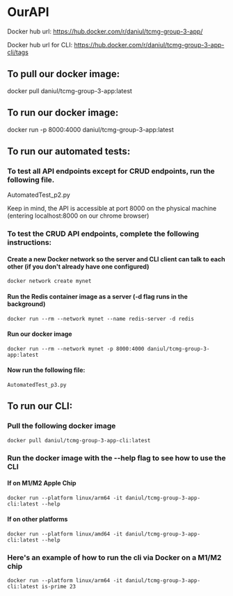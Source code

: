 # OurAPI


Docker hub url: https://hub.docker.com/r/daniul/tcmg-group-3-app/

Docker hub url for CLI: https://hub.docker.com/r/daniul/tcmg-group-3-app-cli/tags


## To pull our docker image:
docker pull daniul/tcmg-group-3-app:latest


## To run our docker image:

docker run -p 8000:4000 daniul/tcmg-group-3-app:latest


## To run our automated tests:


### To test all API endpoints except for CRUD endpoints, run the following file.
AutomatedTest_p2.py

Keep in mind, the API is accessible at port 8000 on the physical machine (entering localhost:8000 on our chrome browser)

### To test the CRUD API endpoints, complete the following instructions:

#### Create a new Docker network so the server and CLI client can talk to each other (if you don't already have one configured)

```
docker network create mynet
```

#### Run the Redis container image as a server (-d flag runs in the background)

```
docker run --rm --network mynet --name redis-server -d redis
```

#### Run our docker image

```
docker run --rm --network mynet -p 8000:4000 daniul/tcmg-group-3-app:latest
```

#### Now run the following file:

```
AutomatedTest_p3.py
```
## To run our CLI:

### Pull the following docker image

```
docker pull daniul/tcmg-group-3-app-cli:latest
```
### Run the docker image with the --help flag to see how to use the CLI

#### If on M1/M2 Apple Chip
```
docker run --platform linux/arm64 -it daniul/tcmg-group-3-app-cli:latest --help
```
#### If on other platforms
```
docker run --platform linux/amd64 -it daniul/tcmg-group-3-app-cli:latest --help
````

### Here's an example of how to run the cli via Docker on a M1/M2 chip

```
docker run --platform linux/arm64 -it daniul/tcmg-group-3-app-cli:latest is-prime 23

```

